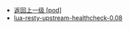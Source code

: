 - [返回上一级 [pod]](page/服务部署/Nginx/模板/nginx-1.24.0/Openresty/openresty-1.21.4.3-win64/pod/)
- [lua-resty-upstream-healthcheck-0.08](page/服务部署/Nginx/模板/nginx-1.24.0/Openresty/openresty-1.21.4.3-win64/pod/lua-resty-upstream-healthcheck-0.08/)
